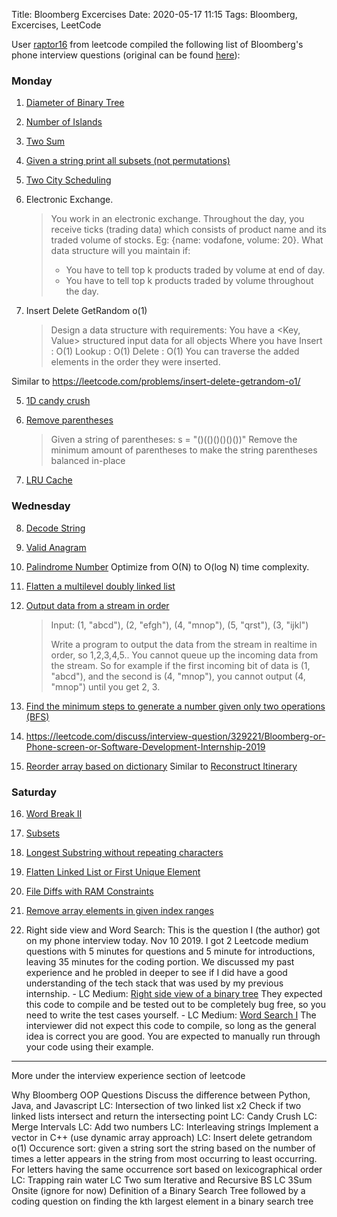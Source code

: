 Title: Bloomberg Excercises
Date: 2020-05-17 11:15
Tags: Bloomberg, Excercises, LeetCode



User [raptor16](https://leetcode.com/raptor16/) from leetcode compiled the following list of Bloomberg's phone interview questions (original can be found [here](https://leetcode.com/raptor16/)): 

### Monday

1.  [Diameter of Binary Tree](https://leetcode.com/problems/diameter-of-binary-tree/)
2.  [Number of Islands](https://leetcode.com/problems/number-of-islands/)
3.  [Two Sum](https://leetcode.com/problems/two-sum)
1. [Given a string print all subsets (not permutations)](https://leetcode.com/problems/subsets)
2. [Two City Scheduling](https://leetcode.com/problems/two-city-scheduling/description/)
3. Electronic Exchange.

    > You work in an electronic exchange. Throughout the day, you receive ticks (trading data) which consists of  product name and its traded volume of stocks. Eg: {name: vodafone, volume: 20}. What data structure will you 
    > maintain if:
    >
    > * You have to tell top k products traded by volume at end of day.
    > * You have to tell top k products traded by volume throughout the day.

4. Insert Delete GetRandom o(1)

    > Design a data structure with requirements:
    > You have a <Key, Value> structured input data for all objects
    > Where you have
    > Insert : O(1)
    > Lookup : O(1)
    > Delete : O(1)
    > You can traverse the added elements in the order they were inserted.

Similar to https://leetcode.com/problems/insert-delete-getrandom-o1/

5. [1D candy crush](https://leetcode.com/discuss/interview-question/380650/Bloomberg-or-Phone-Screen-or-Candy-Crush-1D)

6. [Remove parentheses](https://leetcode.com/discuss/interview-question/124551/)

    > Given a string of parentheses:
    > s = "()(()()()()())"
    > Remove the minimum amount of parentheses to make the string parentheses balanced in-place

7. [LRU Cache](https://leetcode.com/problems/lru-cache/)





### Wednesday

8. [Decode String](https://leetcode.com/problems/decode-string/)

9. [Valid Anagram](https://leetcode.com/problems/valid-anagram/)

10. [Palindrome Number](https://leetcode.com/problems/palindrome-number/) Optimize from O(N) to O(log N) time complexity.

11. [Flatten a multilevel doubly linked list](https://leetcode.com/problems/flatten-a-multilevel-doubly-linked-list/)

11. [Output data from a stream in order](https://leetcode.com/discuss/interview-question/314733/Bloomberg-or-Output-data-from-a-stream-in-order)

    > Input: (1, "abcd"), (2, "efgh"), (4, "mnop"), (5, "qrst"), (3, "ijkl")
    >
    > Write a program to output the data from the stream in realtime in order, so 1,2,3,4,5..
    > You cannot queue up the incoming data from the stream.
    > So for example if the first incoming bit of data is (1, "abcd"), and the second is (4, "mnop"), you cannot output (4, "mnop") until you get 2, 3.
    
13. [Find the minimum steps to generate a number given only two operations (BFS)](https://leetcode.com/discuss/interview-question/406663/Bloomberg-or-Phone-Screen-or-Min-Steps-to-Generate-Number)

14. https://leetcode.com/discuss/interview-question/329221/Bloomberg-or-Phone-screen-or-Software-Development-Internship-2019

15. [Reorder array based on dictionary](https://leetcode.com/discuss/interview-question/413734/Bloomberg-or-Re-order-Array-Based-on-Dictionary)
      Similar to [Reconstruct Itinerary](https://leetcode.com/problems/reconstruct-itinerary/)
    
### Saturday

16. [Word Break II](https://leetcode.com/problems/word-break-ii/)

17. [Subsets](https://leetcode.com/problems/subsets/)

18. [Longest Substring without repeating characters](https://leetcode.com/problems/longest-substring-without-repeating-characters/)

17. [Flatten Linked List or First Unique Element](https://leetcode.com/discuss/interview-question/341369/Bloomberg-or-Phone-screen-or-First-unique-element-and-Flatten-linked-list)

20. [ File Diffs with RAM Constraints ](https://leetcode.com/discuss/interview-question/346748/Bloomberg-or-Phone-Screen-or-File-Diffs-With-Ram-Constraints)

18.  [Remove array elements in given index ranges](https://leetcode.com/discuss/interview-question/407179/Bloomberg-or-Remove-array-elements-in-given-index-ranges)

22.  Right side view and Word Search: This is the question I (the author) got on my phone interview today. Nov 10 2019. I got 2 Leetcode medium questions with 5 minutes for questions and 5 minute for introductions, leaving 35 minutes for the coding  portion. We discussed my past experience and he probled in deeper to see if I did have a good understanding of the tech stack that was used by  my previous internship.
    - LC Medium: [Right side view of a binary tree](https://leetcode.com/problems/binary-tree-right-side-view/)
      They expected this code to compile and be tested out to be completely bug free, so you need to write the test cases yourself.
    -  LC Medium: [Word Search I](https://leetcode.com/problems/word-search/)
      The interviewer did not expect this code to compile, so long as the  general idea is correct you are good. You are expected to manually run  through your code using their example.

* * *

More under the interview experience section of leetcode

Why Bloomberg
 OOP Questions
 Discuss the difference between Python, Java, and Javascript
 LC: Intersection of two linked list x2
 Check if two linked lists intersect and return the intersecting point
 LC: Candy Crush
 LC: Merge Intervals
 LC: Add two numbers
 LC: Interleaving strings
 Implement a vector in C++ (use dynamic array approach)
 LC: Insert delete getrandom o(1)
 Occurence sort: given a string sort the string based on the number of  times a letter appears in the string from most occurring to least  occurring. For letters having the same occurrence sort based on  lexicographical order
 LC: Trapping rain water
 LC Two sum
 Iterative and Recursive BS
 LC 3Sum
 Onsite (ignore for now)
 Definition of a Binary Search Tree followed by a coding question on finding the kth largest element in a binary search tree